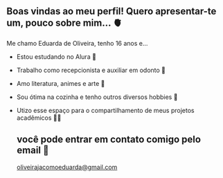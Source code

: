 ## Boas vindas ao meu perfil! Quero apresentar-te um, pouco sobre mim... 🫀

Me chamo Eduarda de Oliveira, tenho 16 anos e...

- Estou estudando no Alura 🤖
- Trabalho como recepcionista e auxiliar em odonto 🦷
- Amo literatura, animes e arte 📖
- Sou ótima na cozinha e tenho outros diversos hobbies 🌻
- Utizo esse espaço para o compartilhamento de meus projetos acadêmicos 👩‍🎓

  ## você pode entrar em contato comigo pelo email 📧

  oliveirajacomoeduarda@gmail.com

